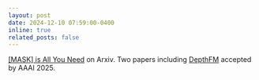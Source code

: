 ```yaml
---
layout: post
date: 2024-12-10 07:59:00-0400
inline: true
related_posts: false
---
```



[[MASK] is All You Need](https://arxiv.org/abs/2412.06787) on Arxiv. Two papers including [DepthFM](https://depthfm.github.io/) accepted by AAAI 2025.
